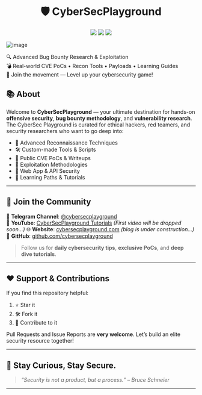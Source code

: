 <h1 align="center">🛡️ CyberSecPlayground</h1>

<p align="center">
  <img src="https://img.shields.io/badge/Security-Researcher-blue?style=flat-square" />
  <img src="https://img.shields.io/github/followers/cybersecplayground?label=Follow&style=social" />
  <img src="https://img.shields.io/github/stars/cybersecplayground?style=social" />
</p>

![image](https://github.com/user-attachments/assets/42dbcf65-5cba-49f5-8237-9ca4ecef604e)


<p align="left">
  🔍 Advanced Bug Bounty Research & Exploitation<br>
  💣 Real-world CVE PoCs • Recon Tools • Payloads • Learning Guides<br>
  🚀 Join the movement — Level up your cybersecurity game!
</p>

## 📚 About
Welcome to **CyberSecPlayground** — your ultimate destination for hands-on **offensive security**, **bug bounty methodology**, and **vulnerability research**. The CyberSec Playground is curated for ethical hackers, red teamers, and security researchers who want to go deep into:


- 🧠 Advanced Reconnaissance Techniques
- 🛠️ Custom-made Tools & Scripts
- 📂 Public CVE PoCs & Writeups
- 🎯 Exploitation Methodologies
- 🔐 Web App & API Security
- 📝 Learning Paths & Tutorials

---

## 📢 Join the Community

🔗 **Telegram Channel**: [@cybersecplayground](https://t.me/cybersecplayground)  
🎥 **YouTube**: [CyberSecPlayground Tutorials](https://youtube.com/@cybersecplayground)  *(First video will be dropped soon...)*
🌐 **Website**: [cybersecplayground.com](https://cybersecplayground.com)   *(blog is under construction...)*
🐙 **GitHub**: [github.com/cybersecplayground](https://github.com/cybersecplayground)

> Follow us for **daily cybersecurity tips**, **exclusive PoCs**, and **deep dive tutorials**.

---

## ❤️ Support & Contributions

If you find this repository helpful:

1. ⭐ Star it
2. 🛠️ Fork it
3. 🤝 Contribute to it

Pull Requests and Issue Reports are **very welcome**. Let’s build an elite security resource together!

---

## 🧠 Stay Curious, Stay Secure.

> _“Security is not a product, but a process.” – Bruce Schneier_

---
